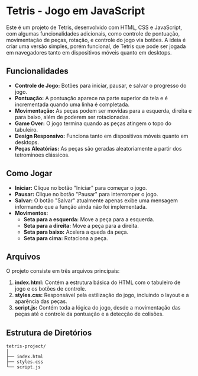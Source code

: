 # Tetris - Jogo em JavaScript

Este é um projeto de Tetris, desenvolvido com HTML, CSS e JavaScript, com algumas funcionalidades adicionais, como controle de pontuação, movimentação de peças, rotação, e controle do jogo via botões. A ideia é criar uma versão simples, porém funcional, de Tetris que pode ser jogada em navegadores tanto em dispositivos móveis quanto em desktops.

## Funcionalidades

- **Controle de Jogo:** Botões para iniciar, pausar, e salvar o progresso do jogo.
- **Pontuação:** A pontuação aparece na parte superior da tela e é incrementada quando uma linha é completada.
- **Movimentação:** As peças podem ser movidas para a esquerda, direita e para baixo, além de poderem ser rotacionadas.
- **Game Over:** O jogo termina quando as peças atingem o topo do tabuleiro.
- **Design Responsivo:** Funciona tanto em dispositivos móveis quanto em desktops.
- **Peças Aleatórias:** As peças são geradas aleatoriamente a partir dos tetrominoes clássicos.

## Como Jogar

- **Iniciar:** Clique no botão "Iniciar" para começar o jogo.
- **Pausar:** Clique no botão "Pausar" para interromper o jogo.
- **Salvar:** O botão "Salvar" atualmente apenas exibe uma mensagem informando que a função ainda não foi implementada.
- **Movimentos:**
  - **Seta para a esquerda:** Move a peça para a esquerda.
  - **Seta para a direita:** Move a peça para a direita.
  - **Seta para baixo:** Acelera a queda da peça.
  - **Seta para cima:** Rotaciona a peça.

## Arquivos

O projeto consiste em três arquivos principais:

1. **index.html:** Contém a estrutura básica do HTML com o tabuleiro de jogo e os botões de controle.
2. **styles.css:** Responsável pela estilização do jogo, incluindo o layout e a aparência das peças.
3. **script.js:** Contém toda a lógica do jogo, desde a movimentação das peças até o controle da pontuação e a detecção de colisões.

## Estrutura de Diretórios

```plaintext
tetris-project/
│
├── index.html
├── styles.css
└── script.js
